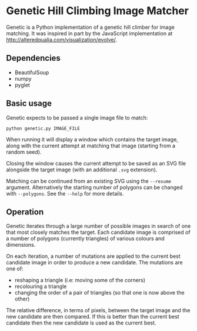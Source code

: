 # Genetic Hill Climbing Image Matcher

Genetic is a Python implementation of a genetic hill climber for image matching.
It was inspired in part by the JavaScript implementation at http://alteredqualia.com/visualization/evolve/.

## Dependencies
 * BeautifulSoup
 * numpy
 * pyglet

## Basic usage

Genetic expects to be passed a single image file to match:

``` shell
python genetic.py IMAGE_FILE
```

When running it will display a window which contains the target image, along
with the current attempt at matching that image (starting from a random seed).

Closing the window causes the current attempt to be saved as an SVG file
alongside the target image (with an additional `.svg` extension).

Matching can be continued from an existing SVG using the `--resume` argument.
Alternatively the starting number of polygons can be changed with `--polygons`.
See the `--help` for more details.

## Operation

Genetic iterates through a large number of possible images in search of one that
most closely matches the target. Each candidate image is comprised of a number
of polygons (currently triangles) of various colours and dimensions.

On each iteration, a number of mutations are applied to the current best
candidate image in order to produce a new candidate. The mutations are one of:
- reshaping a triangle (i.e: moving some of the corners)
- recolouring a triangle
- changing the order of a pair of triangles (so that one is now above the other)

The relative difference, in terms of pixels, between the target image and the
new candidate are then compared. If this is better than the current best
candidate then the new candidate is used as the current best.
